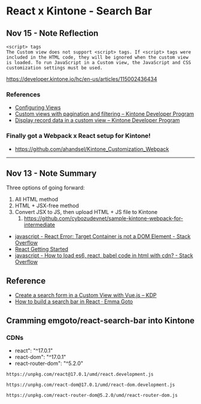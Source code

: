 # React x Kintone - Search Bar

## Nov 15 - Note Reflection

```text
<script> tags
The Custom view does not support <script> tags. If <script> tags were included in the HTML code, they will be ignored when the custom view is loaded. To run JavaScript in a Custom view, the JavaScript and CSS customization settings must be used.
```

<https://developer.kintone.io/hc/en-us/articles/115002436434>

### References
  * [Configuring Views](https://get.kintone.help/k/en/user/app_settings/view/set_view.html)
  * [Custom views with pagination and filtering – Kintone Developer Program](https://developer.kintone.io/hc/en-us/articles/115002487174)
  * [Display record data in a custom view – Kintone Developer Program](https://developer.kintone.io/hc/en-us/articles/900000010623)

### Finally got a Webpack x React setup for Kintone!
* <https://github.com/ahandsel/Kintone_Customization_Webpack>

---

## Nov 13 - Note Summary

Three options of going forward:
1. All HTML method
2. HTML + JSX-free method
3. Convert JSX to JS, then upload HTML + JS file to Kintone
   1. <https://github.com/cybozudevnet/sample-kintone-webpack-for-intermediate>

  * [javascript - React Error: Target Container is not a DOM Element - Stack Overflow](https://stackoverflow.com/questions/26416334/react-error-target-container-is-not-a-dom-element/35234369)
  * [React Getting Started](https://www.w3schools.com/react/react_getstarted.asp)
  * [javascript - How to load es6, react, babel code in html with cdn? - Stack Overflow](https://stackoverflow.com/questions/43931538/how-to-load-es6-react-babel-code-in-html-with-cdn)

## Reference
  * [Create a search form in a Custom View with Vue.js – KDP](https://developer.kintone.io/hc/en-us/articles/360000514874)
  * [How to build a search bar in React · Emma Goto](https://www.emgoto.com/react-search-bar/)

## Cramming emgoto/react-search-bar into Kintone

### CDNs

  * react": "^17.0.1"
  * react-dom": "^17.0.1"
  * react-router-dom": "^5.2.0"

```text
https://unpkg.com/react@17.0.1/umd/react.development.js

https://unpkg.com/react-dom@17.0.1/umd/react-dom.development.js

https://unpkg.com/react-router-dom@5.2.0/umd/react-router-dom.js
```
